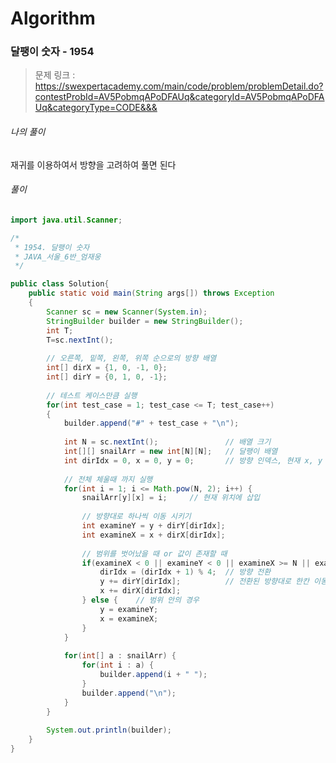 # Algorithm

### 달팽이 숫자 - 1954

> 문제 링크 : https://swexpertacademy.com/main/code/problem/problemDetail.do?contestProbId=AV5PobmqAPoDFAUq&categoryId=AV5PobmqAPoDFAUq&categoryType=CODE&&&



###### 나의 풀이

재귀를 이용하여서 방향을 고려하여 풀면 된다



###### 풀이

~~~java
import java.util.Scanner;

/*
 * 1954. 달팽이 숫자
 * JAVA_서울_6반_엄재웅
 */

public class Solution{
	public static void main(String args[]) throws Exception
	{
		Scanner sc = new Scanner(System.in);
		StringBuilder builder = new StringBuilder();
		int T;
		T=sc.nextInt();
		
		// 오른쪽, 밑쪽, 왼쪽, 위쪽 순으로의 방향 배열
		int[] dirX = {1, 0, -1, 0};
		int[] dirY = {0, 1, 0, -1};
		
		// 테스트 케이스만큼 실행
		for(int test_case = 1; test_case <= T; test_case++)
		{
			builder.append("#" + test_case + "\n");
			
			int N = sc.nextInt();				// 배열 크기
			int[][] snailArr = new int[N][N];	// 달팽이 배열
			int dirIdx = 0, x = 0, y = 0;		// 방향 인덱스, 현재 x, y
			
			// 전체 체울때 까지 실행
			for(int i = 1; i <= Math.pow(N, 2); i++) {
				snailArr[y][x] = i;		// 현재 위치에 삽입
				
				// 방향대로 하나씩 이동 시키기
				int examineY = y + dirY[dirIdx];
				int examineX = x + dirX[dirIdx];
				
				// 범위를 벗어났을 때 or 값이 존재할 때
				if(examineX < 0 || examineY < 0 || examineX >= N || examineY >= N || snailArr[examineY][examineX] != 0) {
					dirIdx = (dirIdx + 1) % 4;	// 방향 전환
					y += dirY[dirIdx];			// 전환된 방향대로 한칸 이동
					x += dirX[dirIdx];
				} else {	// 범위 안의 경우
					y = examineY;
					x = examineX;
				}
			}
			
			for(int[] a : snailArr) {
				for(int i : a) {
					builder.append(i + " ");
				}
				builder.append("\n");
			}
		}
		
		System.out.println(builder);
	}
}
~~~

